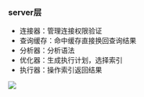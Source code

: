 ### server层

- 连接器：管理连接权限验证
- 查询缓存：命中缓存直接换回查询结果
- 分析器：分析语法
- 优化器：生成执行计划，选择索引
- 执行器：操作索引返回结果



![](https://ae01.alicdn.com/kf/H26db73a2340e4d88bfa3668df9ff32d2D.png)

